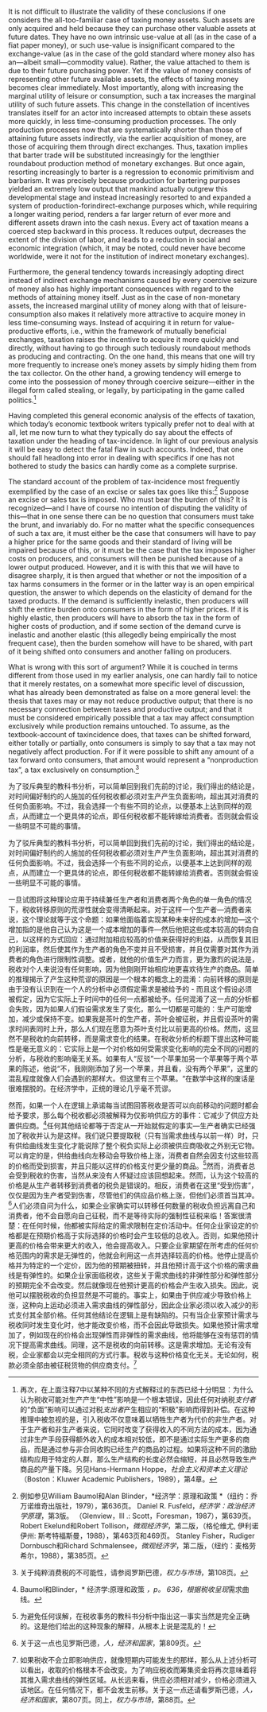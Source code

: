 It is not difficult to illustrate the validity of these conclusions if one considers the all-too-familiar case of taxing money assets. Such assets are only acquired and held because they can purchase other valuable assets at future dates. They have no own intrinsic use-value at all (as in the case of a fiat paper money), or such use-value is insignificant compared to the exchange-value (as in the case of the gold standard where money also has an—albeit small—commodity value). Rather, the value attached to them is due to their future purchasing power. Yet if the value of money consists of representing other future available assets, the effects of taxing money becomes clear immediately. Most importantly, along with increasing the marginal utility of leisure or consumption, such a tax increases the marginal utility of such future assets. This change in the constellation of incentives translates itself for an actor into increased attempts to obtain these assets more quickly, in less time-consuming production processes. The only production processes now that are systematically shorter than those of attaining future assets indirectly, via the earlier acquisition of money, are those of acquiring them through direct exchanges. Thus, taxation implies that barter trade will be substituted increasingly for the lengthier roundabout production method of monetary exchanges. But once again, resorting increasingly to barter is a regression to economic primitivism and barbarism. It was precisely because production for bartering purposes yielded an extremely low output that mankind actually outgrew this developmental stage and instead increasingly resorted to and expanded a system of production-forindirect-exchange purposes which, while requiring a longer waiting period, renders a far larger return of ever more and different assets drawn into the cash nexus. Every act of taxation means a coerced step backward in this process. It reduces output, decreases the extent of the division of labor, and leads to a reduction in social and economic integration (which, it may be noted, could never have become worldwide, were it not for the institution of indirect monetary exchanges).

Furthermore, the general tendency towards increasingly adopting direct instead of indirect exchange mechanisms caused by every coercive seizure of money also has highly important consequences with regard to the methods of attaining money itself. Just as in the case of non-monetary assets, the increased marginal utility of money along with that of leisure-consumption also makes it relatively more attractive to acquire money in less time-consuming ways. Instead of acquiring it in return for value-productive efforts, i.e., within the framework of mutually beneficial exchanges, taxation raises the incentive to acquire it more quickly and directly, without having to go through such tediously roundabout methods as producing and contracting. On the one hand, this means that one will try more frequently to increase one’s money assets by simply hiding them from the tax collector. On the other hand, a growing tendency will emerge to come into the possession of money through coercive seizure—either in the illegal form called stealing, or legally, by participating in the game called politics.[^9]

Having completed this general economic analysis of the effects of taxation, which today’s economic textbook writers typically prefer not to deal with at all, let me now turn to what they typically do say about the effects of taxation under the heading of tax-incidence. In light of our previous analysis it will be easy to detect the fatal flaw in such accounts. Indeed, that one should fall headlong into error in dealing with specifics if one has not bothered to study the basics can hardly come as a complete surprise.

The standard account of the problem of tax-incidence most frequently exemplified by the case of an excise or sales tax goes like this:[^10] Suppose an excise or sales tax is imposed. Who must bear the burden of this? It is recognized—and I have of course no intention of disputing the validity of this—that in one sense there can be no question that consumers must take the brunt, and invariably do. For no matter what the specific consequences of such a tax are, it must either be the case that consumers will have to pay a higher price for the same goods and their standard of living will be impaired because of this, or it must be the case that the tax imposes higher costs on producers, and consumers will then be punished because of a lower output produced. However, and it is with this that we will have to disagree sharply, it is then argued that whether or not the imposition of a tax harms consumers in the former or in the latter way is an open empirical question, the answer to which depends on the elasticity of demand for the taxed products. If the demand is sufficiently inelastic, then producers will shift the entire burden onto consumers in the form of higher prices. If it is highly elastic, then producers will have to absorb the tax in the form of higher costs of production, and if some section of the demand curve is inelastic and another elastic (this allegedly being empirically the most frequent case), then the burden somehow will have to be shared, with part of it being shifted onto consumers and another falling on producers.

What is wrong with this sort of argument? While it is couched in terms different from those used in my earlier analysis, one can hardly fail to notice that it merely restates, on a somewhat more specific level of discussion, what has already been demonstrated as false on a more general level: the thesis that taxes may or may not reduce productive output; that there is no necessary connection between taxes and productive output; and that it must be considered empirically possible that a tax may affect consumption exclusively while production remains untouched. To assume, as the textbook-account of taxincidence does, that taxes can be shifted forward, either totally or partially, onto consumers is simply to say that a tax may not negatively affect production. For if it were possible to shift any amount of a tax forward onto consumers, that amount would represent a “nonproduction tax”, a tax exclusively on consumption.[^11]

为了驳斥典型的教科书分析，可以简单回到我们先前的讨论，我们得出的结论是，对时间偏好制约的人施加的任何税收都必须对生产产生负面影响，超出其对消费的任何负面影响。不过，我会选择一个有些不同的论点，以便基本上达到同样的观点，从而建立一个更具体的论点，即任何税收都不能转嫁给消费者。否则就会假设一些明显不可能的事情。

为了驳斥典型的教科书分析，可以简单回到我们先前的讨论，我们得出的结论是，对时间偏好制约的人施加的任何税收都必须对生产产生负面影响，超出其对消费的任何负面影响。不过，我会选择一个有些不同的论点，以便基本上达到同样的观点，从而建立一个更具体的论点，即任何税收都不能转嫁给消费者。否则就会假设一些明显不可能的事情。

一旦试图将这种理论应用于持续兼任生产者和消费者两个角色的单一角色的情况下，税收转移原则的荒谬性就会变得清晰起来。对于这样一个生产者—消费者来说，这个理论就等于这个命题：如果他面临着实现某种未来好的成本的增加—这个增加指的是他自己认为这是一个成本增加的事件—然后他把这些成本较高的转向自己，以这样的方式回应：通过附加相应较高的价值来获得好的利益，从而恢复其旧的利润率，然后使其作为生产者的角色不变并且不受损害，并且仅需要对其作为消费者的角色进行限制性调整。或者，就他的价值生产力而言，更为激烈的说法是，税收对个人来说没有任何影响，因为他刚刚开始相应地更喜欢待生产的商品。简单的推理揭示了产生这种荒谬的原因是一个根本的概念上的混淆：向前转移的原则是由于没有认识到在一个人的分析中必须假定需求是被给予的 - 而且这个假设必须被假定，因为它实际上于时间中的任何一点都被给予。任何混淆了这一点的分析都会失败，因为如果人们假设需求发生了变化，那么一切都是可能的：生产可能增加，减少或保持不变。如果我是茶叶的生产者，茶叶会被征税，并且假设茶叶的需求时间表同时上升，那么人们现在愿意为茶叶支付比以前更高的价格。然而，这显然不是税收的向前转移，而是需求变化的结果。在税收分析的标题下提出这种可能性是毫无意义的：它实际上是一个对价格如何受需求变化影响的完全不同的问题的分析，与税收的影响毫无关系。如果有人“反驳”一个苹果加另一个苹果等于两个苹果的陈述，他说“不，我刚刚添加了另一个苹果，并且看，没有两个苹果”，这里的混乱程度就像人们会遇到的那样大。但这里有三个苹果。“在数学中这样的废话是很难摆脱的。在经济学中，正统的理论几乎毫不荒谬。

然而，如果一个人在逻辑上承诺每当试图回答税收是否可以向前移动的问题时都会给予要求，那么每个税收都必须被解释为仅影响供应方的事件：它减少了供应方处置供应商。[^12]任何其他结论都等于否定从一开始就假定的事实—生产者确实已经强加了税收并认为是这样。我们说只要提取税（只有当需求曲线与以前一样）时，只有供给曲线发生变化才能说除了整个税负实际上必须被供应商吸收之外别无它物。可以肯定的是，供给曲线向左移动会导致价格上涨，消费者自然会因支付这些较高的价格而受到损害，并且只能以这样的价格支付更少量的商品。[^13]然而，消费者总会受到税收的伤害，当然从来没有人怀疑过应该回想起来。然而，认为这个较高的价格是从生产者转移到消费者的税负是错误的。相反，消费者在这里“受到伤害”，仅仅是因为生产者受到伤害，尽管他们的供应品价格上涨，但他们必须首当其冲。[^14]人们必须自问为什么，如果企业家确实可以转移任何数量的税收负担远离自己和消费者，他不会自愿向自己征税，而不是等待实际的强制性征税来临！答案很清楚：在任何时候，他都被实际给定的需求限制在定价活动中。任何企业家设定的价格都是在预期价格高于实际选择的价格时会产生较低的总收入。否则，如果他预计更高的价格会带来更大的收入，他会提高收入。只要企业家期望在所考虑的任何价格范围内的需求是无弹性的，他就会利用这一点并选择较高的价格。他停止提高价格并为特定的一个定价，因为他的预期被扭转，并且他预计高于这个价格的需求曲线是有弹性的。如果企业家面临税收，这些关于需求曲线的非弹性部分和弹性部分的预期完全不会改变。然后就像现在他预计更高的价格会产生收入损失。因此，说他可以摆脱税收的负担显然是不可能的。事实上，如果由于供应减少导致价格上涨，这种向上运动必须进入需求曲线的弹性部分，因此企业家必须以收入减少的形式支付其全部价格。任何其他结论在逻辑上是有缺陷的。只有当企业家预计需求与税收同时发生变化时，他才能改变价格，而不会因此导致损失。如果他预计需求增加了，例如现在的价格会出现弹性而非弹性的需求曲线，他将能够在没有惩罚的情况下提高需求曲线。同理，这不是税收的向前转移。这是需求增加。无论有没有税，企业家都会以完全相同的方式行事。税收与这种价格变化无关。无论如何，税款必须全部由被征税货物的供应商支付。[^15]

[^9]: 再次，在上面注释7中以某种不同的方式解释过的东西已经十分明显：为什么认为税收可能对生产产生“中性”影响是一个根本错误，因此任何对纳税*支付者*的“负面”影响可以通过对税*支出者*产生相应的“积极”影响而得到补偿。在这种推理中被忽视的是，引入税收不仅意味着以牺牲生产者为代价的非生产者。对于生产者和非生产者来说，它同时改变了获得收入的不同方法的成本，因为通过非生产手段获得额外收入的成本相对较低，即不是通过实际生产更多的商品，而是通过参与非合同收购已经生产的商品的过程。如果将这种不同的激励结构应用于特定的人群，那么生产结构的长度必然会缩短，并且必然导致生产商品的产量下降。另见Hans-Hermann Hoppe，*社会主义和资本主义理论*（Boston：Kluwer Academic Publishers，1989），第4章。

[^10]: 例如参见William Baumol和Alan Blinder，*经济学：原理和政策 *（纽约：乔万诺维奇出版社，1979），第636页。 Daniel R. Fusfeld，*经济学：政治经济学原理*，第3版。 （Glenview，Ill .: Scott，Foresman，1987），第639页。 Robert Ekelund和Robert Tollison，*微观经济学*，第二版，（格伦维尤, 伊利诺伊州: 斯考特福斯曼，1988），第463页和469页。 Stanley Fisher，Rudiger Dornbusch和Richard Schmalensee，*微观经济学*，第二版，（纽约：麦格劳希尔，1988），第385页。

[^11]: 关于纯粹消费税的不可能性，请参阅罗斯巴德，*权力与市场*，第108页。

[^12]: Baumol和Blinder，* 经济学:原理和政策 *，p。 636，根据税收呈现*需求曲线。

[^13]: 为避免任何误解，在税收事务的教科书分析中指出这一事实当然是完全正确的。这是他们给出的这种现象的解释，从根本上说是混乱的！

[^14]: 关于这一点也见罗斯巴德，*人，经济和国家*，第809页。

[^15]: 如果税收不会立即影响供应，就像短期内可能发生的那样，那么从上述分析可以看出，收取的价格根本不会改变。为了响应税收而筹集资金将再次意味着将其推入需求曲线的弹性区域。从长远来看，供应必须相对减少，价格必须进入该地区。在任何情况下，都不会发生前移。关于这一点还请看罗斯巴德，*人，经济和国家*，第807页。同上，*权力与市场*，第88页。
